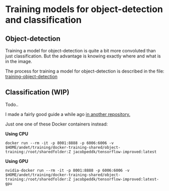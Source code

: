 # Training models for object-detection and classification

## Object-detection 
Training a model for object-detection is quite a bit more convoluted than just classification.
But the advantage is knowing exactly where and what is in the image.

The process for training a model for object-detection is described in the file:  
[training-object-detection](training-object-detection.md)

## Classification (WIP)
Todo..

I made a fairly good guide a while ago [in another repository.](https://github.com/HapsHapsHaps/Training-examples/tree/master/Classification/flower-image-classifier)

Just one one of these Docker containers instead:

**Using CPU**  
```
docker run --rm -it -p 8001:8888 -p 6006:6006 -v $HOME/andet/training/docker-training-shared/object-training:/root/sharedfolder:Z jacobpeddk/tensorflow-improved:latest
```

**Using GPU**  
```
nvidia-docker run --rm -it -p 8001:8888 -p 6006:6006 -v $HOME/andet/training/docker-training-shared/object-training:/root/sharedfolder:Z jacobpeddk/tensorflow-improved:latest-gpu
```
